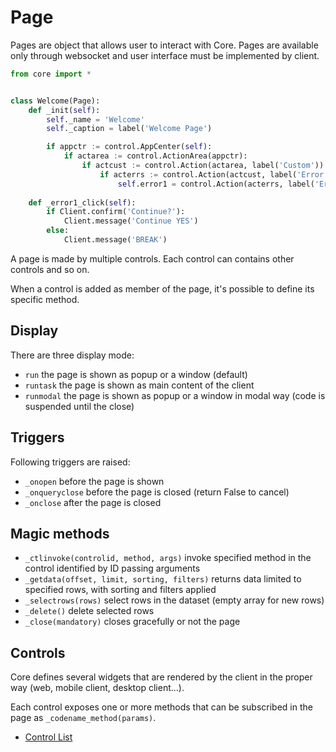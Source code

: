 # Page
Pages are object that allows user to interact with Core. Pages are available only through websocket and user interface must be implemented by client.

```python
from core import *


class Welcome(Page):
    def _init(self):
        self._name = 'Welcome'
        self._caption = label('Welcome Page')

        if appctr := control.AppCenter(self):
            if actarea := control.ActionArea(appctr):
                if actcust := control.Action(actarea, label('Custom')):
                    if acterrs := control.Action(actcust, label('Error Pages'), 'fa-exclamation-triangle'):
                        self.error1 = control.Action(acterrs, label('Error 1'))
             
    def _error1_click(self):
        if Client.confirm('Continue?'):
            Client.message('Continue YES')        
        else:
            Client.message('BREAK')                
```

A page is made by multiple controls. Each control can contains other controls and so on.

When a control is added as member of the page, it's possible to define its specific method.

## Display 
There are three display mode:

* `run` the page is shown as popup or a window (default)
* `runtask` the page is shown as main content of the client
* `runmodal` the page is shown as popup or a window in modal way
(code is suspended until the close)

## Triggers
Following triggers are raised:

* `_onopen` before the page is shown
* `_onqueryclose` before the page is closed (return False to cancel)
* `_onclose` after the page is closed

## Magic methods
* `_ctlinvoke(controlid, method, args)` invoke specified method in the control identified by ID passing arguments
* `_getdata(offset, limit, sorting, filters)` returns data limited to specified rows, with sorting and filters applied
* `_selectrows(rows)` select rows in the dataset (empty array for new rows)
* `_delete()` delete selected rows
* `_close(mandatory)` closes gracefully or not the page

## Controls
Core defines several widgets that are rendered by the client in the proper way (web, mobile client, desktop client...).

Each control exposes one or more methods that can be subscribed in the page as `_codename_method(params)`.

* [Control List](controls.md)
